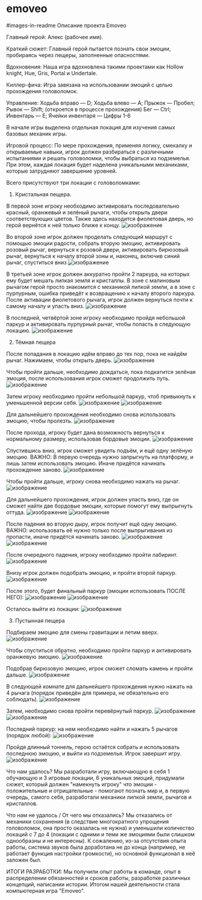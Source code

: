 # emoveo
#images-in-readme
Описание проекта Emoveo

Главный герой: Алекс (рабочее имя).

Краткий сюжет: Главный герой пытается познать свои эмоции, пробираясь через пещеры, заполненные опасностями.

Вдохновения: Наша игра вдохновлена такими проектами как Hollow knight, Hue, Gris, Portal и Undertale.

Киллер-фича: Игра завязана на использовании эмоций с целью прохождения головоломок.

Управление:
Ходьба вправо — D;
Ходьба влево — А;
Прыжок — Пробел;
Рывок — Shift; (откроется в процессе прохождения)
Бег — Ctrl;
Инвентарь — Е;
Ячейки инвентаря — Цифры 1-6

В начале игры выделена отдельная локация для изучения самых базовых механик игры.

Игровой процесс: По мере прохождения, применяя логику, смекалку и открываемые навыки, игрок должен разбираться с различными испытаниями и решать головоломки, чтобы выбраться из подземелья. При этом, каждая локация будет наделена уникальными механиками, которые затрудняют завершение уровней.

Всего присутствуют три локации с головоломками:
1) Кристальная пещера.

В первой зоне игроку необходимо активировать последовательно красный, оранжевый и зелёный рычаги, чтобы открыть двери соответствующих цветов. Также здесь находится фиолетовая дверь, но герой вернётся к ней только ближе к концу.
![изображение](https://github.com/Amyfiz/emoveo/assets/92908794/35698fa9-9934-4af1-b435-d0d059891192)

Во второй зоне игрок должен проделать следующий маршрут с помощью эмоции радости, собрать вторую эмоцию, активировать розовый рычаг, вернуться к розовой двери, активировать бирюзовый рычаг, вернуться к началу второй зоны и, наконец, включив синий рычаг, спуститься вниз
![изображение](https://github.com/Amyfiz/emoveo/assets/92908794/61a4ab0d-56a3-4e2e-b8d5-de9e80bae08f)

В третьей зоне игрок должен аккуратно пройти 2 паркура, на которых ему будет мешать липкая земля и кристаллы. В зоне с малиновым рычагом герой просто знакомится с механикой липкой земли, а в зоне с пурпурным, ошибка приведёт к возвращению к началу второго паркура. После активации фиолетового рычага, игрок должен вернуться почти к самому началу и упасть вниз.
![изображение](https://github.com/Amyfiz/emoveo/assets/92908794/f3d01a5c-e242-48b9-a881-bcb01926b300)

В последней, четвёртой зоне игроку необходимо пройдя небольшой паркур и активировать пурпурный рычаг, чтобы попасть в следующую локацию.
![изображение](https://github.com/Amyfiz/emoveo/assets/92908794/f023cbbe-1f75-4fcf-9635-e23c22736053)


2) Тёмная пещера

После попадания в локацию идём вправо до тех пор, пока не найдём рычаг. Нажимаем, чтобы открыть дверь.
![изображение](https://github.com/Amyfiz/emoveo/assets/92908794/1e4333ae-9d05-4015-88d4-e571704d996c)

Чтобы пройти дальше, необходимо дождаться, пока подкатится зелёная эмоция, после использования игрок сможет продолжить путь.
![изображение](https://github.com/Amyfiz/emoveo/assets/92908794/5f00b366-dd62-41cb-8aad-53f6c8281367)

Затем игроку необходимо пройти небольшой паркур, чтоб привыкнуть к уменьшенной версии себя.
![изображение](https://github.com/Amyfiz/emoveo/assets/92908794/7ee73cd9-45d8-4565-9a85-7f56bdbab766)
![изображение](https://github.com/Amyfiz/emoveo/assets/92908794/46e46ed5-6cf3-4d2e-bbd0-fb5ee718448c)

Для дальнейшего прохождения необходимо снова использовать эмоцию, чтобы пролезть.
![изображение](https://github.com/Amyfiz/emoveo/assets/92908794/b44eea83-1c6b-4c59-af3a-32efcdb1da56)

После прохода, игроку будет дана возможность вернуться к нормальному размеру, использовав бордовые эмоции.
![изображение](https://github.com/Amyfiz/emoveo/assets/92908794/98330ba7-537e-4f30-b49d-36a4624d9539)

Спустившись вниз, игрок сможет увидеть подъём, и ещё одну зелёную эмоцию. ВАЖНО: В первую очередь нужно запрыгнуть на платформу, и лишь затем использовать эмоцию. Иначе придётся начинать прохождение заново.
![изображение](https://github.com/Amyfiz/emoveo/assets/92908794/70b3f304-ec8a-4bf8-8549-80ebf6d4c22c)

Чтобы пройти дальше, игроку снова необходимо нажать на рычаг.
![изображение](https://github.com/Amyfiz/emoveo/assets/92908794/89d12c56-380d-42e7-b503-3a4a7223da7d)

Для дальнейшего прохождения, игрок должен упасть вниз, где он сможет найти две бордовые эмоции, которые помогут ему выпрыгнуть оттуда.
![изображение](https://github.com/Amyfiz/emoveo/assets/92908794/9582375d-5d8c-4b3a-9a89-85d9479c754d)
![изображение](https://github.com/Amyfiz/emoveo/assets/92908794/2f85d0dd-c5c2-4e3d-8879-faab1bb1931f)

После падения во вторую дыру, игрок получит ещё одну эмоцию. ВАЖНО: использовать её нужно только после выпрыгивания из пропасти, иначе придётся начинать заново.
![изображение](https://github.com/Amyfiz/emoveo/assets/92908794/a8809dd8-cdc1-4cdb-98d4-53051c358f27)
![изображение](https://github.com/Amyfiz/emoveo/assets/92908794/e7f0a5e8-7455-42d7-939c-e1673c74e596)

После очередного падения, игроку необходимо пройти лабиринт.
![изображение](https://github.com/Amyfiz/emoveo/assets/92908794/b756db91-46a2-4980-9395-5e583a342841)

Внизу игрок должен подобрать эмоцию, и пройти второй паркур.
![изображение](https://github.com/Amyfiz/emoveo/assets/92908794/3215bafb-a715-46c4-9b53-ef2449c4e10d)

После этого, будет финальный паркур (эмоции использовать ПОСЛЕ НЕГО):
![изображение](https://github.com/Amyfiz/emoveo/assets/92908794/448eb58b-3db5-415e-89d1-13895c8420e8)
![изображение](https://github.com/Amyfiz/emoveo/assets/92908794/b68acee9-cdc0-4ed2-ac40-c54c4206642c)

Осталось выйти из локации:
![изображение](https://github.com/Amyfiz/emoveo/assets/92908794/ffc3df17-e39d-4959-9a33-34ee75ec0d12)

3) Пустынная пещера

Подбираем эмоцию для смены гравитации и летим вверх.
![изображение](https://github.com/Amyfiz/emoveo/assets/92908794/b115fab7-5d8f-44b9-a56f-371920c66ae4)

Чтобы спуститься обратно, необходимо пройти паркур и активировать оранжевую эмоцию.
![изображение](https://github.com/Amyfiz/emoveo/assets/92908794/57862103-9f72-4f76-804b-46cfa1c96b5e)

Подобрав бирюзовую эмоцию, игрок сможет сломать камень и пройти дальше.
![изображение](https://github.com/Amyfiz/emoveo/assets/92908794/45479a59-4b50-4609-8504-e715bd5849d7)

В следующей комнате для дальнейшего прохождения нужно нажать на 4 рычага (порядок приведён для примера, не обязательно его соблюдать).
![изображение](https://github.com/Amyfiz/emoveo/assets/92908794/3d25a331-2534-4bd6-b0df-a1a839d35c4b)

Затем, необходимо снова пройти перевёрнутый паркур.
![изображение](https://github.com/Amyfiz/emoveo/assets/92908794/9554f4cb-2ddf-4513-aaea-4b8ceebf4ef4)
![изображение](https://github.com/Amyfiz/emoveo/assets/92908794/437095e8-6f04-410c-8619-e42cb2344bf5)

Последний паркур: на нем необходимо найти и нажать 5 рычагов (порядок любой):
![изображение](https://github.com/Amyfiz/emoveo/assets/92908794/fa05898b-eae2-460a-85e8-0ccb32b8c4af)

Пройдя длинный тоннель, герою остаётся собрать и использовать последнюю эмоцию, и выйти из подземелья. Игрок завершит игру.
![изображение](https://github.com/Amyfiz/emoveo/assets/92908794/78f32460-65e7-4726-b132-59be63f3d7a0)


Что нам удалось?
Мы разработали игру, включающую в себя 1 обучающую и 3 игровые локации, 6 уникальных эмоций, придумали сюжет, который должен "намекнуть игроку" что эмоции - положительные и отрицательные - помогают познать мир и, в первую очередь, самого себя, разработали механики липкой земли, рычагов и кристаллов.

Что нам не удалось / От чего мы отказались?
Мы отказались от механики сохранения (в следствие многократного упрощения головоломок, она просто оказалась не нужна) и уменьшили количество локаций с 7 до 4 (локации с одними и теми же эмоциями были слишком однообразны и не интересны). К сожалению, из-за отсутствия опыта работы, система звуков была доработана не до конца (например, не работает функция настройки громкости), но основной функционал в неё заложен был.

ИТОГИ РАЗРАБОТКИ: Мы получили опыт работы в команде, опыт в распределении обязанностей и сроков работы, разработке различных концепций, написании истории. Итогом нашей деятельности стала компьютерная игра "Emoveo".
